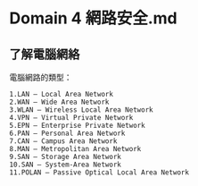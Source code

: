Domain 4 網路安全.md
===

了解電腦網絡
---

電腦網路的類型：

    1.LAN – Local Area Network
    2.WAN – Wide Area Network
    3.WLAN – Wireless Local Area Network
    4.VPN – Virtual Private Network
    5.EPN – Enterprise Private Network
    6.PAN – Personal Area Network
    7.CAN – Campus Area Network
    8.MAN – Metropolitan Area Network
    9.SAN – Storage Area Network
    10.SAN – System-Area Network
    11.POLAN – Passive Optical Local Area Network
